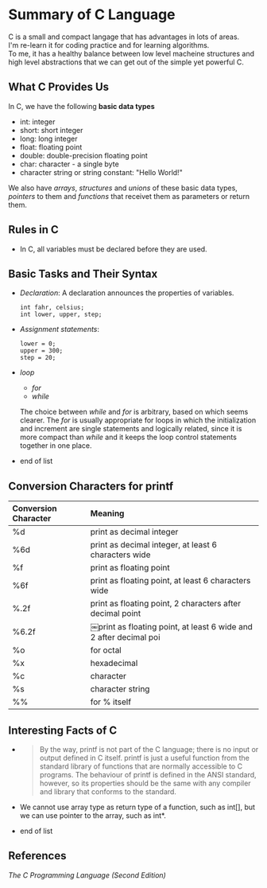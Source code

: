 # Summary of C Language
C is a small and compact langage that has advantages in lots of areas.  
I'm re-learn it for coding practice and for learning algorithms.   
To me, it has a healthy balance between low level macheine structures and high level abstractions that we can get out of the simple yet powerful C.

## What C Provides Us
In C, we have the following __basic data types__

- int: integer
- short: short integer
- long: long integer
- float: floating point
- double: double-precision floating point
- char: character - a single byte
- character string or string constant: "Hello World!" 

We also have _arrays_, _structures_ and _unions_ of these basic data types, _pointers_ to them and _functions_ that receivet them as parameters or return them.

## Rules in C
- In C, all variables must be declared before they are used.

## Basic Tasks and Their Syntax
- _Declaration_: A declaration announces the properties of variables.

  ```
  int fahr, celsius;
  int lower, upper, step;
  ```
- _Assignment statements_: 

  ```
  lower = 0;
  upper = 300;
  step = 20;
  ```
- _loop_
  - _for_
  - _while_
  
  The choice between _while_ and _for_ is arbitrary, based on which seems clearer. The _for_ is usually appropriate for loops in which the initialization and increment are single statements and logically related, since it is more compact than _while_ and it keeps the loop control statements together in one place.
  
- end of list

## Conversion Characters for printf

| Conversion Character | Meaning |
| :------------- | :------------- |
| %d | print as decimal integer |
| %6d | print as decimal integer, at least 6 characters wide |
| %f | print as floating point |
| %6f | print as floating point, at least 6 characters wide |
| %.2f | print as floating point, 2 characters after decimal point |
| %6.2f | ￼print as floating point, at least 6 wide and 2 after decimal poi |
| %o | for octal |
| %x | hexadecimal |
| %c | character |
| %s | character string |
| %% | for % itself |


## Interesting Facts of C
- > By the way, printf is not part of the C language; there is no input or output defined in C itself. printf is just a useful function from the standard library of functions that are normally accessible to C programs. The behaviour of printf is defined in the ANSI standard, however, so its properties should be the same with any compiler and library that conforms to the standard.
- We cannot use array type as return type of a function, such as int[], but we can 
use pointer to the array, such as int*.

- end of list

## References
_The C Programming Language (Second Edition)_